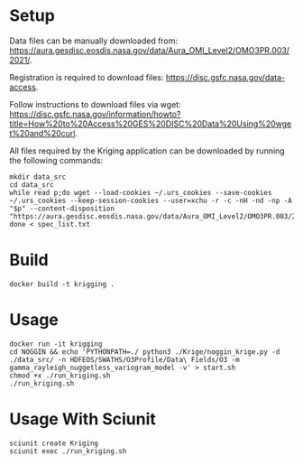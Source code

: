 # Setup
Data files can be manually downloaded from: https://aura.gesdisc.eosdis.nasa.gov/data/Aura_OMI_Level2/OMO3PR.003/2021/. 

Registration is required to download files: https://disc.gsfc.nasa.gov/data-access. 

Follow instructions to download files via wget: https://disc.gsfc.nasa.gov/information/howto?title=How%20to%20Access%20GES%20DISC%20Data%20Using%20wget%20and%20curl.

All files required by the Kriging application can be downloaded by running the following commands:

 	mkdir data_src
  	cd data_src
 	while read p;do wget --load-cookies ~/.urs_cookies --save-cookies ~/.urs_cookies --keep-session-cookies --user=xchu -r -c -nH -nd -np -A "$p" --content-disposition "https://aura.gesdisc.eosdis.nasa.gov/data/Aura_OMI_Level2/OMO3PR.003/2021/001"; done < spec_list.txt
# Build	
 	docker build -t krigging .

# Usage
 	docker run -it krigging
	cd NOGGIN && echo 'PYTHONPATH=./ python3 ./Krige/noggin_krige.py -d ./data_src/ -n HDFEOS/SWATHS/O3Profile/Data\ Fields/O3 -m gamma_rayleigh_nuggetless_variogram_model -v' > start.sh
    chmod +x ./run_kriging.sh 
    ./run_kriging.sh 

# Usage With Sciunit
    sciunit create Kriging
    sciunit exec ./run_kriging.sh 